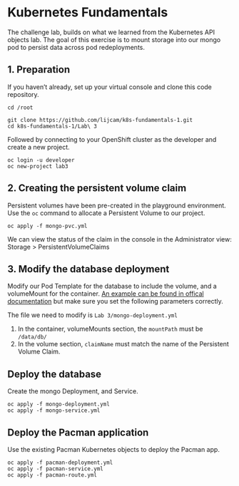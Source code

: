 # Kubernetes Fundamentals 

The challenge lab, builds on what we learned from the Kubernetes API objects lab. The goal of this exercise is to mount storage into our mongo pod to persist data across pod redeployments. 

## 1. Preparation

If you haven’t already, set up your virtual console and clone this code repository.

    cd /root

    git clone https://github.com/lijcam/k8s-fundamentals-1.git
    cd k8s-fundamentals-1/Lab\ 3
 
Followed by connecting to your OpenShift cluster as the developer and create a new project.

    oc login -u developer
    oc new-project lab3

## 2. Creating the persistent volume claim

Persistent volumes have been pre-created in the playground environment. Use the `oc` command to allocate a Persistent Volume to our project.

    oc apply -f mongo-pvc.yml

We can view the status of the claim in the console in the Administrator view: Storage > PersistentVolumeClaims 

## 3. Modify the database deployment

Modify our Pod Template for the database to include the volume, and a volumeMount for the container. [An example can be found in offical documentation](https://docs.openshift.com/container-platform/4.9/storage/understanding-persistent-storage.html#pvc-claims-as-volumes_understanding-persistent-storage) but make sure you set the following parameters correctly.

The file we need to modify is `Lab 3/mongo-deployment.yml`

1. In the container, volumeMounts section, the `mountPath` must be `/data/db/`
2. In the volume section, `claimName` must match the name of the Persistent Volume Claim.

## Deploy the database

Create the mongo Deployment, and Service.

    oc apply -f mongo-deployment.yml
    oc apply -f mongo-service.yml

## Deploy the Pacman application

Use the existing Pacman Kubernetes objects to deploy the Pacman app.

    oc apply -f pacman-deployment.yml
    oc apply -f pacman-service.yml
    oc apply -f pacman-route.yml
